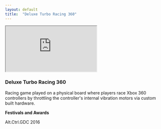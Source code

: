 ```yaml
---
layout: default
title:  "Deluxe Turbo Racing 360"
---
```


<div class="right">
  <div class="row">
    <!-- 16:9 aspect ratio -->
    <div class="embed-responsive embed-responsive-16by9">
      <iframe class="embed-responsive-item" src="https://player.vimeo.com/video/298003260" webkitallowfullscreen mozallowfullscreen allowfullscreen></iframe>
    </div>
  </div>

  <h3 align="left">Deluxe Turbo Racing 360</h3>
  <p>Racing game played on a physical board where players race Xbox 360 controllers by throttling the controller's internal vibration motors via custom built hardware.</p>
  <b>Festivals and Awards</b>
  <p>Alt.Ctrl.GDC 2016</p>
</div>
